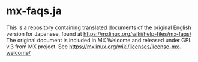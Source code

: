 # mx-faqs.ja
This is a repository containing translated documents of the original English version for Japanese, found at https://mxlinux.org/wiki/help-files/mx-faqs/
The original document is included in MX Welcome and released under GPL v.3 from MX project. See https://mxlinux.org/wiki/licenses/license-mx-welcome/
